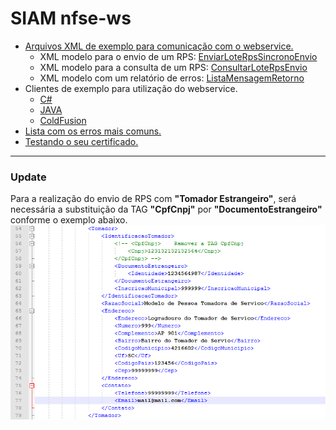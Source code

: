 # SIAM nfse-ws

<section>
<ul>
	<li>
	<a href="https://github.com/imap-nti/siam/tree/master/xml">Arquivos XML de exemplo para comunicação com o webservice.</a>
	<ul>
	<li>XML modelo para o envio de um RPS: <a href="https://github.com/imap-nti/siam/tree/master/xml/EnviarLoteRpsSincronoEnvio.xml">EnviarLoteRpsSincronoEnvio</a></li>
	<li>XML modelo para a consulta de um RPS: <a href="https://github.com/imap-nti/siam/blob/master/xml/ConsultarLoteRpsEnvio.xml">ConsultarLoteRpsEnvio</a></li>
	<li>XML modelo com um relatório de erros: <a href="https://github.com/imap-nti/siam/blob/master/xml/ListaMensagemRetorno.xml">ListaMensagemRetorno</a></li>
	</ul>
	</li>
	<li>
	Clientes de exemplo para utilização do webservice.
		<ul>
			<li>
				<a href="https://github.com/imap-nti/siam/blob/master/csharp/siam_client/Program.cs">C#</a>
			</li>
			<li>
				<a href="https://github.com/imap-nti/siam/blob/master/java/siam_client/src/siam_client/Siam_client.java">JAVA</a>
			</li>
			<li>
				<a href="https://github.com/imap-nti/siam/blob/master/cfusion/siam_client/index.cfm">ColdFusion</a>
			</li>
		</ul>
	</li>
	<li><a href="https://github.com/imap-nti/siam/wiki/lista-de-erros">Lista com os erros mais comuns.</a></li>
	<li><a href="https://github.com/imap-nti/siam/wiki/como-testar-seu-certificado">Testando o seu certificado.</a></li>
</ul>
<hr />
<h3>Update</h3>
<p>Para a realização do envio de RPS com <strong>"Tomador Estrangeiro"</strong>, será necessária a substituição da TAG <strong>"CpfCnpj"</strong> por <strong>"DocumentoEstrangeiro"</strong> conforme o exemplo abaixo.

<img src="https://github.com/imap-nti/siam/blob/master/images/tomador-estrangeiro.png"/>
</section>

